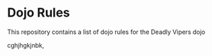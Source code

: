 Dojo Rules
==========

This repository contains a list of dojo rules for the Deadly Vipers dojo

cghjhgkjnbk,
